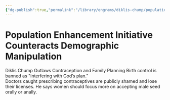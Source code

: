 ```yaml
---
{"dg-publish":true,"permalink":"/library/engrams/diklis-chump/population-enhancement-initiative-counteracts-demographic-manipulation/","tags":["DC/Religion","DC/AS2"]}
---
```


# Population Enhancement Initiative Counteracts Demographic Manipulation
Diklis Chump Outlaws Contraception and Family Planning
Birth control is banned as "interfering with God’s plan."  
Doctors caught prescribing contraceptives are publicly shamed and lose their licenses.
He says women should focus more on accepting male seed orally or anally.

